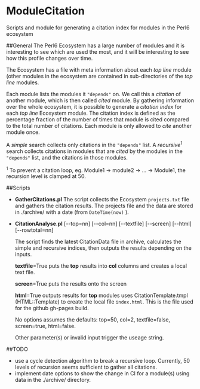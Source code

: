 # ModuleCitation
Scripts and module for generating a citation index for modules in the Perl6 ecosystem

##General
The Perl6 Ecosystem has a large number of modules and it is interesting to see which are used the most, 
and it will be interesting to see how this profile changes over time.

The Ecosystem has a file with meta information about each _top line_ module (other modules in the ecosystem
are contained in sub-directories of the _top line_ modules.

Each module lists the modules it `"depends"` on. We call this a 
*citation* of another module, which is then called *cited* module. By gathering information over the whole
ecosystem, it is possible to generate a *citation index* for each _top line_ Ecosystem module. The citation index is
defined as the percentage fraction 
of the number of times that module is cited compared to the total number of citations. Each module is only 
allowed to *cite* another module once.

A *simple* search collects only citations in the `"depends"` list. A *recursive*<sup>1</sup> search collects citations in modules
that are *cited* by the modules in the `"depends"` list, and the citations in those modules. 

<sup>1</sup> To prevent a 
citation loop, eg. Module1 -> module2 -> ... -> Module1, the recursion level is clamped at 50. 

##Scripts

* **GatherCitations.pl**
    The script collects the Ecosystem `projects.txt` file and gathers the citation results. The projects file and the data are stored
    in ./archive/ with a date (from `DateTime(now)` ).


* **CitationAnalyse.pl** [--top=nn] [--col=nn] [--textfile] [--screen] [--html] [--rowtotal=nn]

  The script finds the latest CitationData file in archive, calculates the simple and recursive indices, then outputs the results
depending on the inputs.

  **textfile**=True puts the **top** results into **col** columns and creates a local text file.

  **screen**=True puts the results onto the screen

  **html**=True outputs results for **top** modules uses CitationTemplate.tmpl (HTML::Template) to create the local 
	file `index.html`. This is the file used for the github gh-pages build.

  No options assumes the defaults: top=50, col=2, textfile=false, screen=true, html=false.

  Other parameter(s) or invalid input trigger the useage string.

##TODO 
* use a cycle detection algorithm to break a recursive loop. Currently, 50 levels of recursion seems sufficient to gather 
all citations.
* implement date options to show the change in CI for a module(s) using data in the ./archive/ directory.


